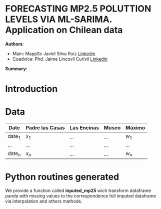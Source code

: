 # FORECASTING MP2.5 POLUTTION LEVELS VIA ML-SARIMA. Application on Chilean data

**Authors**:
+ Main: MappSc Javiel Silva Ruiz [Linkedin ](https://www.linkedin.com/in/javier-silva-ruiz-76121155/)
+ Coadvice: Phd. Jaime Lincovil Curivil [Linkedin](https://www.linkedin.com/in/jaime-enrique-lincovil-curivil-973a9b186/?originalSubdomain=cl)

**Summary:**
# Introduction

# Data

| Date | Padre las Casas| Las Encinas| Museo| Máximo|
|---|---|---|---|---|
|date$_1$|$x_1$|...|...|$w_1$|
| ...  |...|...|...|...|
| date$_n$|$x_n$|...|...|$w_n$|

# Python routines generated

We provide a function called **inputed_mp25** wich transform dataframe panda with missing values to the correspondence full imputed dataframe
via interpolation and others methods.



